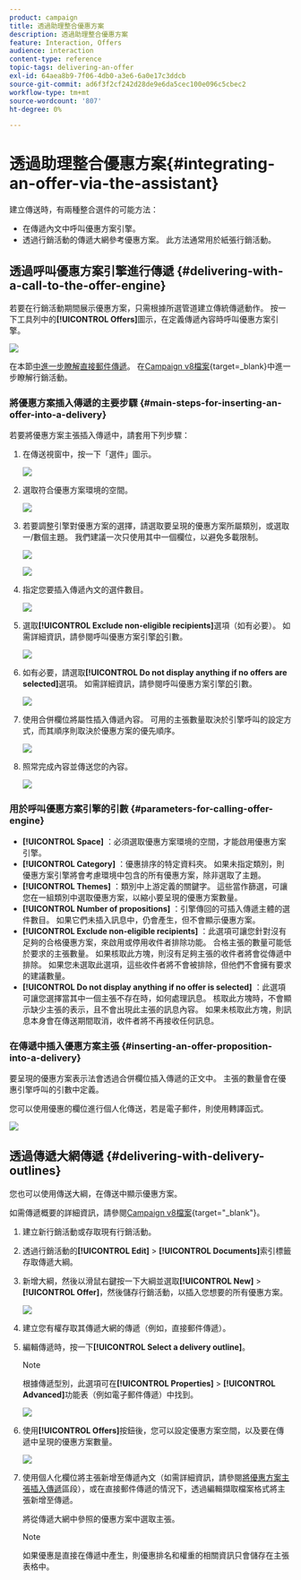 ```yaml
---
product: campaign
title: 透過助理整合優惠方案
description: 透過助理整合優惠方案
feature: Interaction, Offers
audience: interaction
content-type: reference
topic-tags: delivering-an-offer
exl-id: 64aea8b9-7f06-4db0-a3e6-6a0e17c3ddcb
source-git-commit: ad6f3f2cf242d28de9e6da5cec100e096c5cbec2
workflow-type: tm+mt
source-wordcount: '807'
ht-degree: 0%

---
```


# 透過助理整合優惠方案{#integrating-an-offer-via-the-assistant}



建立傳送時，有兩種整合選件的可能方法：

* 在傳遞內文中呼叫優惠方案引擎。
* 透過行銷活動的傳遞大網參考優惠方案。 此方法通常用於紙張行銷活動。

## 透過呼叫優惠方案引擎進行傳遞 {#delivering-with-a-call-to-the-offer-engine}

若要在行銷活動期間展示優惠方案，只需根據所選管道建立傳統傳遞動作。 按一下工具列中的&#x200B;**[!UICONTROL Offers]**&#x200B;圖示，在定義傳遞內容時呼叫優惠方案引擎。

![](assets/offer_delivery_009.png)

在本節[中進一步瞭解直接郵件傳遞](../../delivery/using/about-direct-mail-channel.md)。 在[Campaign v8檔案](https://experienceleague.adobe.com/docs/campaign/automation/campaign-orchestration/set-up-campaigns.html?lang=zh-Hant){target=_blank}中進一步瞭解行銷活動。

### 將優惠方案插入傳遞的主要步驟 {#main-steps-for-inserting-an-offer-into-a-delivery}

若要將優惠方案主張插入傳遞中，請套用下列步驟：

1. 在傳送視窗中，按一下「選件」圖示。

   ![](assets/offer_delivery_001.png)

1. 選取符合優惠方案環境的空間。

   ![](assets/offer_delivery_002.png)

1. 若要調整引擎對優惠方案的選擇，請選取要呈現的優惠方案所屬類別，或選取一/數個主題。 我們建議一次只使用其中一個欄位，以避免多載限制。

   ![](assets/offer_delivery_003.png)

   ![](assets/offer_delivery_004.png)

1. 指定您要插入傳遞內文的選件數目。

   ![](assets/offer_delivery_005.png)

1. 選取&#x200B;**[!UICONTROL Exclude non-eligible recipients]**&#x200B;選項（如有必要）。 如需詳細資訊，請參閱呼叫優惠方案引擎[的](#parameters-for-calling-offer-engine)引數。

   ![](assets/offer_delivery_006.png)

1. 如有必要，請選取&#x200B;**[!UICONTROL Do not display anything if no offers are selected]**&#x200B;選項。 如需詳細資訊，請參閱呼叫優惠方案引擎[的](#parameters-for-calling-offer-engine)引數。

   ![](assets/offer_delivery_007.png)

1. 使用合併欄位將屬性插入傳遞內容。 可用的主張數量取決於引擎呼叫的設定方式，而其順序則取決於優惠方案的優先順序。

   ![](assets/offer_delivery_008.png)

1. 照常完成內容並傳送您的內容。

   ![](assets/offer_delivery_010.png)

### 用於呼叫優惠方案引擎的引數 {#parameters-for-calling-offer-engine}

* **[!UICONTROL Space]** ：必須選取優惠方案環境的空間，才能啟用優惠方案引擎。
* **[!UICONTROL Category]** ：優惠排序的特定資料夾。 如果未指定類別，則優惠方案引擎將會考慮環境中包含的所有優惠方案，除非選取了主題。
* **[!UICONTROL Themes]** ：類別中上游定義的關鍵字。 這些當作篩選，可讓您在一組類別中選取優惠方案，以縮小要呈現的優惠方案數量。
* **[!UICONTROL Number of propositions]** ：引擎傳回的可插入傳遞主體的選件數目。 如果它們未插入訊息中，仍會產生，但不會顯示優惠方案。
* **[!UICONTROL Exclude non-eligible recipients]** ：此選項可讓您針對沒有足夠的合格優惠方案，來啟用或停用收件者排除功能。 合格主張的數量可能低於要求的主張數量。 如果核取此方塊，則沒有足夠主張的收件者將會從傳遞中排除。 如果您未選取此選項，這些收件者將不會被排除，但他們不會擁有要求的建議數量。
* **[!UICONTROL Do not display anything if no offer is selected]** ：此選項可讓您選擇當其中一個主張不存在時，如何處理訊息。 核取此方塊時，不會顯示缺少主張的表示，且不會出現此主張的訊息內容。 如果未核取此方塊，則訊息本身會在傳送期間取消，收件者將不再接收任何訊息。

### 在傳遞中插入優惠方案主張 {#inserting-an-offer-proposition-into-a-delivery}

要呈現的優惠方案表示法會透過合併欄位插入傳遞的正文中。 主張的數量會在優惠引擎呼叫的引數中定義。

您可以使用優惠的欄位進行個人化傳送，若是電子郵件，則使用轉譯函式。

![](assets/offer_delivery_011.png)

## 透過傳遞大網傳遞 {#delivering-with-delivery-outlines}

您也可以使用傳送大綱，在傳送中顯示優惠方案。

如需傳遞概要的詳細資訊，請參閱[Campaign v8檔案](https://experienceleague.adobe.com/docs/campaign/automation/campaign-orchestration/marketing-campaign-assets#delivery-outlines.html){target="_blank"}。

1. 建立新行銷活動或存取現有行銷活動。
1. 透過行銷活動的&#x200B;**[!UICONTROL Edit]** > **[!UICONTROL Documents]**&#x200B;索引標籤存取傳遞大綱。
1. 新增大綱，然後以滑鼠右鍵按一下大綱並選取&#x200B;**[!UICONTROL New]** > **[!UICONTROL Offer]**，然後儲存行銷活動，以插入您想要的所有優惠方案。

   ![](assets/int_compo_offre1.png)

1. 建立您有權存取其傳遞大網的傳遞（例如，直接郵件傳遞）。
1. 編輯傳遞時，按一下&#x200B;**[!UICONTROL Select a delivery outline]**。

   >[!NOTE]
   >
   >根據傳遞型別，此選項可在&#x200B;**[!UICONTROL Properties]** > **[!UICONTROL Advanced]**&#x200B;功能表（例如電子郵件傳遞）中找到。

   ![](assets/int_compo_offre2.png)

1. 使用&#x200B;**[!UICONTROL Offers]**&#x200B;按鈕後，您可以設定優惠方案空間，以及要在傳遞中呈現的優惠方案數量。

   ![](assets/int_compo_offre3.png)

1. 使用個人化欄位將主張新增至傳遞內文（如需詳細資訊，請參閱[將優惠方案主張插入傳遞](#inserting-an-offer-proposition-into-a-delivery)區段），或在直接郵件傳遞的情況下，透過編輯擷取檔案格式將主張新增至傳遞。

   將從傳遞大網中參照的優惠方案中選取主張。

   >[!NOTE]
   >
   >如果優惠是直接在傳遞中產生，則優惠排名和權重的相關資訊只會儲存在主張表格中。

